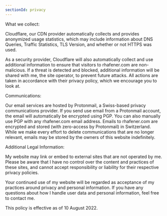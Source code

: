 ```yaml
---
sectionId: privacy
---
```


What we collect:

Cloudflare, our CDN provider automatically collects and provides anonymized usage statistics, which may include information about DNS Queries, Traffic Statistics, TLS Version, and whether or not HTTPS was used.

As a security provider, Cloudflare will also automatically collect and use additional information to ensure that visitors to rhafener.com are non-malicious. If a threat is detected and blocked, additional information will be shared with me, the site operator, to prevent future attacks. All actions are taken in accordance with their privacy policy, which we encourage you to look at. 

Communications:

Our email services are hosted by Protonmail, a Swiss-based privacy communications provider. If you send use email from a Protonmail account, the email will automatically be encrypted using PGP. You can also manually use PGP with any rhafener.com email address. Emails to rhafener.com are encrypted and stored (with zero-access by Protonmail) in Switzerland. While we make every effort to delete communications that are no longer relevant, emails may be stored by the owners of this website indefinitely.

Additional Legal Information:

My website may link or embed to external sites that are not operated by me. Please be aware that I have no control over the content and practices of these sites, and cannot accept responsibility or liability for their respective privacy policies.

Your continued use of my website will be regarded as acceptance of my practices around privacy and personal information. If you have any questions about how I handle user data and personal information, feel free to contact me.

This policy is effective as of 10 August 2022.
